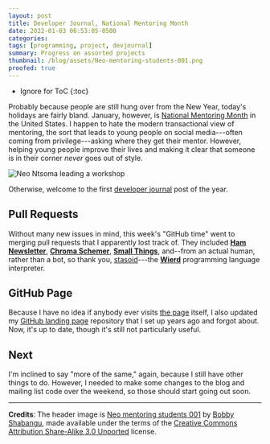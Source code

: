 ```yaml
---
layout: post
title: Developer Journal, National Mentoring Month
date: 2022-01-03 06:53:05-0500
categories:
tags: [programming, project, devjournal]
summary: Progress on assorted projects
thumbnail: /blog/assets/Neo-mentoring-students-001.png
proofed: true
---
```


* Ignore for ToC
{:toc}

Probably because people are still hung over from the New Year, today's holidays are fairly bland.  January, however, is [National Mentoring Month](https://en.wikipedia.org/wiki/National_Mentoring_Month) in the United States.  I happen to hate the modern transactional view of mentoring, the sort that leads to young people on social media---often coming from privilege---asking where they get their mentor.  However, helping young people improve their lives and making it clear that someone is in their corner *never* goes out of style.

![Neo Ntsoma leading a workshop](/blog/assets/Neo-mentoring-students-001.png "Some mentoring happens in groups")

Otherwise, welcome to the first [developer journal](/blog/tag/devjournal) post of the year.

## Pull Requests

Without many new issues in mind, this week's "GitHub time" went to merging pull requests that I apparently lost track of.  They included [**Ham Newsletter**](https://github.com/jcolag/ham-newsletter), [**Chroma Schemer**](https://github.com/jcolag/chroma-schemer), [**Small Things**](https://github.com/jcolag/SmallThings), and--from an actual human, rather than a bot, so thank you, [stasoid](https://github.com/stasoid)---the [**Wierd**](https://github.com/jcolag/Wierd/commits/master) programming language interpreter.

## GitHub Page

Because I have no idea if anybody ever visits [the page](http://jcolag.github.io/) itself, I also updated my [GitHub landing page](https://github.com/jcolag/jcolag.github.io) repository that I set up years ago and forgot about.  Now, it's up to date, though it's still not particularly useful.

## Next

I'm inclined to say "more of the same," again, because I still have other things to do.  However, I needed to make some changes to the blog and mailing list code over the weekend, so those should start going out soon.

* * *

**Credits**:  The header image is [Neo mentoring students 001](https://commons.wikimedia.org/wiki/File:Neo_mentoring_students_001.jpg) by [Bobby Shabangu](https://commons.wikimedia.org/wiki/User:Bobbyshabangu), made available under the terms of the [Creative Commons Attribution Share-Alike 3.0 Unported](https://creativecommons.org/licenses/by-sa/3.0/) license.
